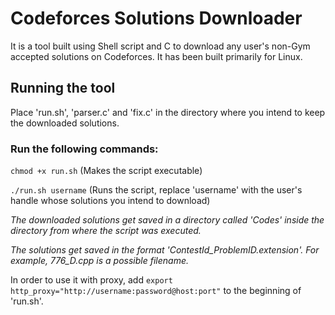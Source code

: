 # Codeforces Solutions Downloader
It is a tool built using Shell script and C to download any user's non-Gym accepted solutions on Codeforces. It has been built primarily for Linux.
## Running the tool
Place 'run.sh', 'parser.c' and 'fix.c' in the directory where you intend to keep the downloaded solutions.
### Run the following commands:
`chmod +x run.sh` (Makes the script executable)

`./run.sh username` (Runs the script, replace 'username' with the user's handle whose solutions you intend to download)


*The downloaded solutions get saved in a directory called 'Codes' inside the directory from where the script was executed.*

*The solutions get saved in the format 'ContestId_ProblemID.extension'. For example, 776_D.cpp is a possible filename.*


In order to use it with proxy, add `export http_proxy="http://username:password@host:port"` to the beginning of 'run.sh'.
